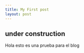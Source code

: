 ```yaml
---
title: My First post
layout: post
---
```


## under construction
Hola esto es una prueba para el blog